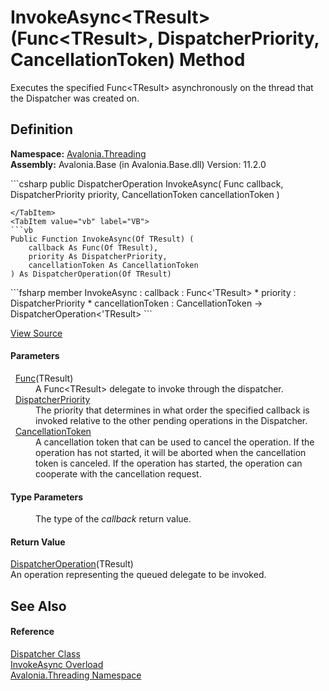 # InvokeAsync&lt;TResult&gt;(Func&lt;TResult&gt;, DispatcherPriority, CancellationToken) Method


Executes the specified Func&lt;TResult&gt; asynchronously on the thread that the Dispatcher was created on.



## Definition
**Namespace:** <a href="N_Avalonia_Threading">Avalonia.Threading</a>  
**Assembly:** Avalonia.Base (in Avalonia.Base.dll) Version: 11.2.0

<Tabs groupId="api-code-preview">
<TabItem value="csharp" label="C#">
```csharp
public DispatcherOperation<TResult> InvokeAsync<TResult>(
	Func<TResult> callback,
	DispatcherPriority priority,
	CancellationToken cancellationToken
)

```
</TabItem>
<TabItem value="vb" label="VB">
```vb
Public Function InvokeAsync(Of TResult) ( 
	callback As Func(Of TResult),
	priority As DispatcherPriority,
	cancellationToken As CancellationToken
) As DispatcherOperation(Of TResult)
```
</TabItem>
<TabItem value="fsharp" label="F#">
```fsharp
member InvokeAsync : 
        callback : Func<'TResult> * 
        priority : DispatcherPriority * 
        cancellationToken : CancellationToken -> DispatcherOperation<'TResult> 
```
</TabItem>
</Tabs>



<a href="https://github.com/AvaloniaUI/Avalonia/tree/master/src/Avalonia.Base/Threading/Dispatcher.Invoke.cs#L385" title="View the source code">View Source</a>



#### Parameters
<dl><dt>  <a href="https://learn.microsoft.com/dotnet/api/system.func-1" target="_blank" rel="noopener noreferrer">Func</a>(TResult)</dt><dd>A Func&lt;TResult&gt; delegate to invoke through the dispatcher.</dd><dt>  <a href="T_Avalonia_Threading_DispatcherPriority">DispatcherPriority</a></dt><dd>The priority that determines in what order the specified callback is invoked relative to the other pending operations in the Dispatcher.</dd><dt>  <a href="https://learn.microsoft.com/dotnet/api/system.threading.cancellationtoken" target="_blank" rel="noopener noreferrer">CancellationToken</a></dt><dd>A cancellation token that can be used to cancel the operation. If the operation has not started, it will be aborted when the cancellation token is canceled. If the operation has started, the operation can cooperate with the cancellation request.</dd></dl>

#### Type Parameters
<dl><dt /><dd>The type of the <em>callback</em> return value.</dd></dl>

#### Return Value
<a href="T_Avalonia_Threading_DispatcherOperation_1">DispatcherOperation</a>(TResult)  
An operation representing the queued delegate to be invoked.

## See Also


#### Reference
<a href="T_Avalonia_Threading_Dispatcher">Dispatcher Class</a>  
<a href="Overload_Avalonia_Threading_Dispatcher_InvokeAsync">InvokeAsync Overload</a>  
<a href="N_Avalonia_Threading">Avalonia.Threading Namespace</a>  
